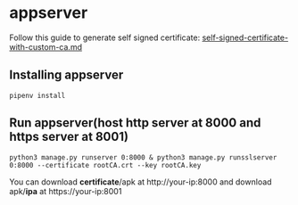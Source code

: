 # appserver

Follow this guide to generate self signed certificate: [self-signed-certificate-with-custom-ca.md](https://gist.github.com/fntlnz/cf14feb5a46b2eda428e000157447309)

## Installing appserver
```
pipenv install
```

## Run appserver(host http server at 8000 and https server at 8001)
```
python3 manage.py runserver 0:8000 & python3 manage.py runsslserver 0:8000 --certificate rootCA.crt --key rootCA.key
```

You can download **certificate**/apk at http://your-ip:8000 and download apk/**ipa** at https://your-ip:8001
